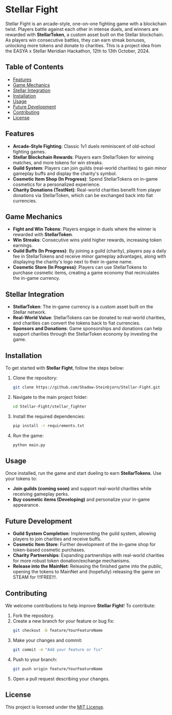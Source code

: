 # Stellar Fight

Stellar Fight is an arcade-style, one-on-one fighting game with a blockchain twist. Players battle against each other in intense duels, and winners are rewarded with **StellarToken**, a custom asset built on the Stellar blockchain. As players win consecutive battles, they can earn streak bonuses, unlocking more tokens and donate to charities. This is a project idea from the EASYA x Stellar Meridian Hackathon, 12th to 13th October, 2024.

## Table of Contents
- [Features](#features)
- [Game Mechanics](#game-mechanics)
- [Stellar Integration](#stellar-integration)
- [Installation](#installation)
- [Usage](#usage)
- [Future Development](#future-development)
- [Contributing](#contributing)
- [License](#license)

## Features
- **Arcade-Style Fighting**: Classic 1v1 duels reminiscent of old-school fighting games.
- **Stellar Blockchain Rewards**: Players earn StellarToken for winning matches, and more tokens for win streaks.
- **Guild System**: Players can join guilds (real-world charities) to gain minor gameplay buffs and display the charity's symbol.
- **Cosmetic Item Shop (In Progress)**: Spend StellarTokens on in-game cosmetics for a personalized experience.
- **Charity Donations (TestNet)**: Real-world charities benefit from player donations via StellarToken, which can be exchanged back into fiat currencies.

## Game Mechanics
- **Fight and Win Tokens**: Players engage in duels where the winner is rewarded with **StellarToken**.
- **Win Streaks**: Consecutive wins yield higher rewards, increasing token earnings.
- **Guild Buffs (In Progress)**: By joining a guild (charity), players pay a daily fee in StellarTokens and receive minor gameplay advantages, along with displaying the charity's logo next to their in-game name.
- **Cosmetic Store (In Progress)**: Players can use StellarTokens to purchase cosmetic items, creating a game economy that recirculates the in-game currency.

## Stellar Integration
- **StellarToken**: The in-game currency is a custom asset built on the Stellar network.
- **Real-World Value**: StellarTokens can be donated to real-world charities, and charities can convert the tokens back to fiat currencies.
- **Sponsors and Donations**: Game sponsorships and donations can help support charities through the StellarToken economy by investing the game.

## Installation
To get started with **Stellar Fight**, follow the steps below:

1. Clone the repository:
    ```bash
    git clone https://github.com/Shadow-Steinbjorn/Stellar-Fight.git
    ```
2. Navigate to the main project folder:
    ```bash
    cd Stellar-Fight/stellar_fighter
    ```
3. Install the required dependencies:
    ```bash
    pip install -r requirements.txt
    ```
4. Run the game:
    ```bash
    python main.py
    ```

## Usage
Once installed, run the game and start dueling to earn **StellarTokens**. Use your tokens to:
- **Join guilds (coming soon)** and support real-world charities while receiving gameplay perks.
- **Buy cosmetic items (Developing)** and personalize your in-game appearance.

## Future Development
- **Guild System Completion**: Implementing the guild system, allowing players to join charities and receive buffs.
- **Cosmetic Item Store**: Further development of the in-game shop for token-based cosmetic purchases.
- **Charity Partnerships**: Expanding partnerships with real-world charities for more robust token donation/exchange mechanisms.
- **Release into the MainNet**: Releasing the finished game into the public, opening the tokens to MainNet and (hopefully) releasing the game on STEAM for !!!FREE!!!.

## Contributing
We welcome contributions to help improve **Stellar Fight**! To contribute:

1. Fork the repository.
2. Create a new branch for your feature or bug fix:
    ```bash
    git checkout -b feature/YourFeatureName
    ```
3. Make your changes and commit:
    ```bash
    git commit -m "Add your feature or fix"
    ```
4. Push to your branch:
    ```bash
    git push origin feature/YourFeatureName
    ```
5. Open a pull request describing your changes.

## License
This project is licensed under the [MIT License](LICENSE).